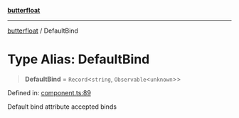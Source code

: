 [**butterfloat**](../index.md)

***

[butterfloat](../index.md) / DefaultBind

# Type Alias: DefaultBind

> **DefaultBind** = `Record`\<`string`, `Observable`\<`unknown`\>\>

Defined in: [component.ts:89](https://github.com/WorldMaker/butterfloat/blob/df545ef96728808e6ed86d129bea41fdc458751b/component.ts#L89)

Default bind attribute accepted binds
